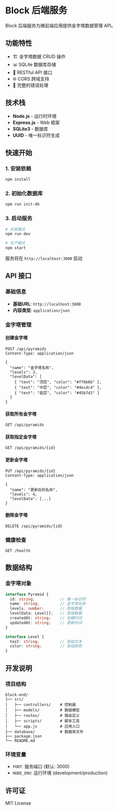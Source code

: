 # Block 后端服务

Block 后端服务为微前端应用提供金字塔数据管理 API。

## 功能特性

- 🏗️ 金字塔数据 CRUD 操作
- 📊 SQLite 数据库存储
- 🔄 RESTful API 接口
- 🌐 CORS 跨域支持
- 📝 完整的错误处理

## 技术栈

- **Node.js** - 运行时环境
- **Express.js** - Web 框架
- **SQLite3** - 数据库
- **UUID** - 唯一标识符生成

## 快速开始

### 1. 安装依赖

```bash
npm install
```

### 2. 初始化数据库

```bash
npm run init-db
```

### 3. 启动服务

```bash
# 开发模式
npm run dev

# 生产模式
npm start
```

服务将在 `http://localhost:3000` 启动

## API 接口

### 基础信息

- **基础URL**: `http://localhost:3000`
- **内容类型**: `application/json`

### 金字塔管理

#### 创建金字塔
```http
POST /api/pyramids
Content-Type: application/json

{
  "name": "金字塔名称",
  "levels": 3,
  "levelData": [
    { "text": "顶层", "color": "#ff6b6b" },
    { "text": "中层", "color": "#4ecdc4" },
    { "text": "底层", "color": "#45b7d1" }
  ]
}
```

#### 获取所有金字塔
```http
GET /api/pyramids
```

#### 获取指定金字塔
```http
GET /api/pyramids/{id}
```

#### 更新金字塔
```http
PUT /api/pyramids/{id}
Content-Type: application/json

{
  "name": "更新后的名称",
  "levels": 4,
  "levelData": [...]
}
```

#### 删除金字塔
```http
DELETE /api/pyramids/{id}
```

### 健康检查

```http
GET /health
```

## 数据结构

### 金字塔对象

```typescript
interface Pyramid {
  id: string;           // 唯一标识符
  name: string;         // 金字塔名称
  levels: number;       // 层级数量
  levelData: Level[];   // 层级数据
  createdAt: string;    // 创建时间
  updatedAt: string;    // 更新时间
}

interface Level {
  text: string;         // 层级文本
  color: string;        // 层级颜色
}
```

## 开发说明

### 项目结构

```
block-end/
├── src/
│   ├── controllers/    # 控制器
│   ├── models/         # 数据模型
│   ├── routes/         # 路由定义
│   ├── scripts/        # 脚本工具
│   └── app.js          # 应用入口
├── database/           # 数据库文件
├── package.json
└── README.md
```

### 环境变量

- `PORT`: 服务端口 (默认: 3000)
- `NODE_ENV`: 运行环境 (development/production)

## 许可证

MIT License









